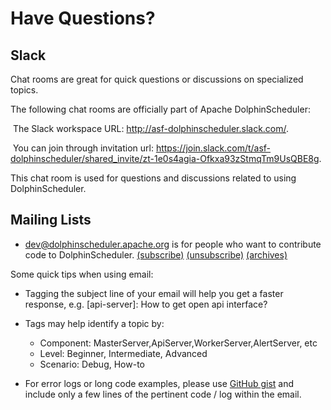 # Have Questions?

## Slack

Chat rooms are great for quick questions or discussions on specialized topics.

The following chat rooms are officially part of Apache DolphinScheduler:

​	The Slack workspace URL: http://asf-dolphinscheduler.slack.com/.

​	You can join through invitation url: https://join.slack.com/t/asf-dolphinscheduler/shared_invite/zt-1e0s4agia-Ofkxa93zStmqTm9UsQBE8g.

This chat room is used for questions and discussions related to using DolphinScheduler.

## Mailing Lists

- [dev@dolphinscheduler.apache.org](https://lists.apache.org/list.html?dev@dolphinscheduler.apache.org) is for people who want to contribute code to DolphinScheduler. [(subscribe)](mailto:dev-subscribe@dolphinscheduler.apache.org?subject=(send%20this%20email%20to%20subscribe)) [(unsubscribe)](mailto:dev-unsubscribe@dolphinscheduler.apache.org?subject=(send%20this%20email%20to%20unsubscribe)) [(archives)](http://lists.apache.org/list.html?dev@dolphinscheduler.apache.org)

Some quick tips when using email:

- Tagging the subject line of your email will help you get a faster response, e.g. [api-server]: How to get open api interface?

- Tags may help identify a topic by:
  - Component: MasterServer,ApiServer,WorkerServer,AlertServer, etc
  - Level: Beginner, Intermediate, Advanced
  - Scenario: Debug, How-to

- For error logs or long code examples, please use [GitHub gist](https://gist.github.com/) and include only a few lines of the pertinent code / log within the email.
